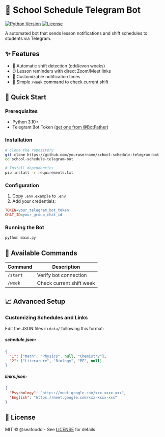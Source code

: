 # 🏫 School Schedule Telegram Bot

[![Python Version](https://img.shields.io/badge/python-3.10%2B-blue)](https://www.python.org/)
[![License](https://img.shields.io/badge/license-MIT-green)](LICENSE)

A automated bot that sends lesson notifications and shift schedules to students via Telegram.

## ✨ Features

- 📅 Automatic shift detection (odd/even weeks)
- ⏰ Lesson reminders with direct Zoom/Meet links
- 🔔 Customizable notification times
- 📱 Simple `/week` command to check current shift

## 🚀 Quick Start

### Prerequisites
- Python 3.10+
- Telegram Bot Token ([get one from @BotFather](https://core.telegram.org/bots#6-botfather))

### Installation
```bash
# Clone the repository
git clone https://github.com/yourusername/school-schedule-telegram-bot.git
cd school-schedule-telegram-bot

# Install dependencies
pip install -r requirements.txt
```

### Configuration
1. Copy `.env.example` to `.env`
2. Add your credentials:
```ini
TOKEN=your_telegram_bot_token
CHAT_ID=your_group_chat_id
```

### Running the Bot
```bash
python main.py
```

## 🤖 Available Commands
| Command | Description |
|---------|-------------|
| `/start` | Verify bot connection |
| `/week`  | Check current shift week |

## 📈 Advanced Setup
### Customizing Schedules and Links
Edit the JSON files in `data/` following this format:

##### schedule.json:
```json
{
  "1": ["Math", "Physics", null, "Chemistry"],
  "2": ["Literature", "Biology", "PE", null]
}
```
##### links.json:
```json
{
  "Psychology": "https://meet.google.com/xxx-xxxx-xxx",
  "English": "https://meet.google.com/xxx-xxxx-xxx"
}

```

## 📜 License
MIT © @seafoodd - See [LICENSE](LICENSE) for details